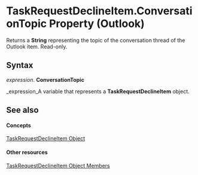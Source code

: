 
# TaskRequestDeclineItem.ConversationTopic Property (Outlook)

Returns a  **String** representing the topic of the conversation thread of the Outlook item. Read-only.


## Syntax

 _expression_. **ConversationTopic**

 _expression_A variable that represents a  **TaskRequestDeclineItem** object.


## See also


#### Concepts


 [TaskRequestDeclineItem Object](e842c7c0-7943-9219-329b-30b892ab99b0.md)
#### Other resources


 [TaskRequestDeclineItem Object Members](3de31d0d-2444-876c-5d4d-1192851301af.md)
